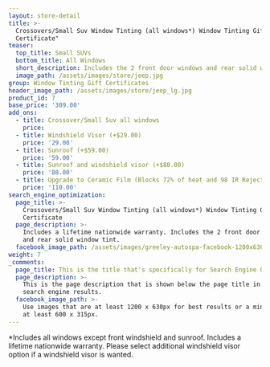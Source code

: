 ```yaml
---
layout: store-detail
title: >-
  Crossovers/Small Suv Window Tinting (all windows*) Window Tinting Gift
  Certificate"
teaser:
  top_title: Small SUVs
  bottom_title: All Windows
  short_description: Includes the 2 front door windows and rear solid window tint.
  image_path: /assets/images/store/jeep.jpg
group: Window Tinting Gift Certificates
header_image_path: /assets/images/store/jeep_lg.jpg
product_id: 7
base_price: '309.00'
add_ons:
  - title: Crossover/​Small Suv all windows
    price:
  - title: Windshield Visor (+$29.00)
    price: '29.00'
  - title: Sunroof (+$59.00)
    price: '59.00'
  - title: Sunroof and windshield visor (+$88.00)
    price: '88.00'
  - title: Upgrade to Ceramic Film (Blocks 72% of heat and 98 IR Rejection)
    price: '110.00'
search_engine_optimization:
  page_title: >-
    Crossovers/Small Suv Window Tinting (all windows*) Window Tinting Gift
    Certificate
  page_description: >-
    Includes a lifetime nationwide warranty. Includes the 2 front door windows
    and rear solid window tint.
  facebook_image_path: /assets/images/greeley-autospa-facebook-1200x630.png
weight: 7
_comments:
  page_title: This is the title that's specifically for Search Engine Optimization.
  page_description: >-
    This is the page description that is shown below the page title in the
    search engine results.
  facebook_image_path: >-
    Use images that are at least 1200 x 630px for best results or a minimum of
    at least 600 x 315px.
---
```


\*Includes all windows except front windshield and sunroof. Includes a lifetime nationwide warranty. Please select additional windshield visor option if a windshield visor is wanted.